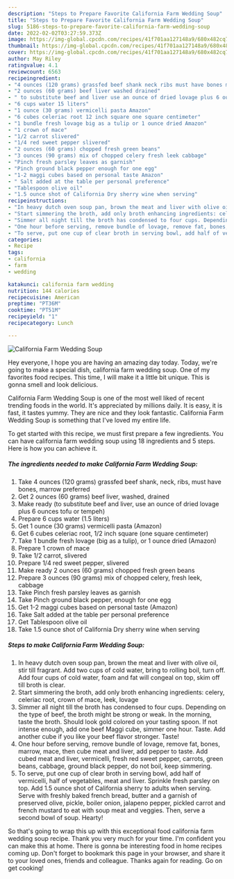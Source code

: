```yaml
---
description: "Steps to Prepare Favorite California Farm Wedding Soup"
title: "Steps to Prepare Favorite California Farm Wedding Soup"
slug: 5186-steps-to-prepare-favorite-california-farm-wedding-soup
date: 2022-02-02T03:27:59.373Z
image: https://img-global.cpcdn.com/recipes/41f701aa127148a9/680x482cq70/california-farm-wedding-soup-recipe-main-photo.jpg
thumbnail: https://img-global.cpcdn.com/recipes/41f701aa127148a9/680x482cq70/california-farm-wedding-soup-recipe-main-photo.jpg
cover: https://img-global.cpcdn.com/recipes/41f701aa127148a9/680x482cq70/california-farm-wedding-soup-recipe-main-photo.jpg
author: May Riley
ratingvalue: 4.1
reviewcount: 6563
recipeingredient:
- "4 ounces (120 grams) grassfed beef shank neck ribs must have bones marrow preferred"
- "2 ounces (60 grams) beef liver washed drained"
- " to substitute beef and liver use an ounce of dried lovage plus 6 ounces tofu or tempeh"
- "6 cups water 15 liters"
- "1 ounce (30 grams) vermicelli pasta Amazon"
- "6 cubes celeriac root 12 inch square one square centimeter"
- "1 bundle fresh lovage big as a tulip or 1 ounce dried Amazon"
- "1 crown of mace"
- "1/2 carrot slivered"
- "1/4 red sweet pepper slivered"
- "2 ounces (60 grams) chopped fresh green beans"
- "3 ounces (90 grams) mix of chopped celery fresh leek cabbage"
- "Pinch fresh parsley leaves as garnish"
- "Pinch ground black pepper enough for one egg"
- "1-2 maggi cubes based on personal taste Amazon"
- " Salt added at the table per personal preference"
- "Tablespoon olive oil"
- "1.5 ounce shot of California Dry sherry wine when serving"
recipeinstructions:
- "In heavy dutch oven soup pan, brown the meat and liver with olive oil, stir till fragrant. Add two cups of cold water, bring to rolling boil, turn off. Add four cups of cold water, foam and fat will congeal on top, skim off till broth is clear."
- "Start simmering the broth, add only broth enhancing ingredients: celery, celeriac root, crown of mace, leek, lovage"
- "Simmer all night till the broth has condensed to four cups. Depending on the type of beef, the broth might be strong or weak. In the morning, taste the broth. Should look gold colored on your tasting spoon. If not intense enough, add one beef Maggi cube, simmer one hour. Taste. Add another cube if you like your beef flavor stronger. Taste!"
- "One hour before serving, remove bundle of lovage, remove fat, bones, marrow, mace, then cube meat and liver, add pepper to taste. Add cubed meat and liver, vermicelli, fresh red sweet pepper, carrots, green beans, cabbage, ground black pepper, do not boil, keep simmering."
- "To serve, put one cup of clear broth in serving bowl, add half of vermicelli, half of vegetables, meat and liver. Sprinkle fresh parsley on top. Add 1.5 ounce shot of California sherry to adults when serving. Serve with freshly baked french bread, butter and a garnish of preserved olive, pickle, boiler onion, jalapeno pepper, pickled carrot and french mustard to eat with soup meat and veggies. Then, serve a second bowl of soup. Hearty!"
categories:
- Recipe
tags:
- california
- farm
- wedding

katakunci: california farm wedding 
nutrition: 144 calories
recipecuisine: American
preptime: "PT36M"
cooktime: "PT51M"
recipeyield: "1"
recipecategory: Lunch

---
```



![California Farm Wedding Soup](https://img-global.cpcdn.com/recipes/41f701aa127148a9/680x482cq70/california-farm-wedding-soup-recipe-main-photo.jpg)

Hey everyone, I hope you are having an amazing day today. Today, we're going to make a special dish, california farm wedding soup. One of my favorites food recipes. This time, I will make it a little bit unique. This is gonna smell and look delicious.



California Farm Wedding Soup is one of the most well liked of recent trending foods in the world. It's appreciated by millions daily. It is easy, it is fast, it tastes yummy. They are nice and they look fantastic. California Farm Wedding Soup is something that I've loved my entire life.


To get started with this recipe, we must first prepare a few ingredients. You can have california farm wedding soup using 18 ingredients and 5 steps. Here is how you can achieve it.

<!--inarticleads1-->

##### The ingredients needed to make California Farm Wedding Soup:

1. Take 4 ounces (120 grams) grassfed beef shank, neck, ribs, must have bones, marrow preferred
1. Get 2 ounces (60 grams) beef liver, washed, drained
1. Make ready  (to substitute beef and liver, use an ounce of dried lovage plus 6 ounces tofu or tempeh)
1. Prepare 6 cups water (1.5 liters)
1. Get 1 ounce (30 grams) vermicelli pasta (Amazon)
1. Get 6 cubes celeriac root, 1/2 inch square (one square centimeter)
1. Take 1 bundle fresh lovage (big as a tulip), or 1 ounce dried (Amazon)
1. Prepare 1 crown of mace
1. Take 1/2 carrot, slivered
1. Prepare 1/4 red sweet pepper, slivered
1. Make ready 2 ounces (60 grams) chopped fresh green beans
1. Prepare 3 ounces (90 grams) mix of chopped celery, fresh leek, cabbage
1. Take Pinch fresh parsley leaves as garnish
1. Take Pinch ground black pepper, enough for one egg
1. Get 1-2 maggi cubes based on personal taste (Amazon)
1. Take  Salt added at the table per personal preference
1. Get Tablespoon olive oil
1. Take 1.5 ounce shot of California Dry sherry wine when serving




<!--inarticleads2-->

##### Steps to make California Farm Wedding Soup:

1. In heavy dutch oven soup pan, brown the meat and liver with olive oil, stir till fragrant. Add two cups of cold water, bring to rolling boil, turn off. Add four cups of cold water, foam and fat will congeal on top, skim off till broth is clear.
1. Start simmering the broth, add only broth enhancing ingredients: celery, celeriac root, crown of mace, leek, lovage
1. Simmer all night till the broth has condensed to four cups. Depending on the type of beef, the broth might be strong or weak. In the morning, taste the broth. Should look gold colored on your tasting spoon. If not intense enough, add one beef Maggi cube, simmer one hour. Taste. Add another cube if you like your beef flavor stronger. Taste!
1. One hour before serving, remove bundle of lovage, remove fat, bones, marrow, mace, then cube meat and liver, add pepper to taste. Add cubed meat and liver, vermicelli, fresh red sweet pepper, carrots, green beans, cabbage, ground black pepper, do not boil, keep simmering.
1. To serve, put one cup of clear broth in serving bowl, add half of vermicelli, half of vegetables, meat and liver. Sprinkle fresh parsley on top. Add 1.5 ounce shot of California sherry to adults when serving. Serve with freshly baked french bread, butter and a garnish of preserved olive, pickle, boiler onion, jalapeno pepper, pickled carrot and french mustard to eat with soup meat and veggies. Then, serve a second bowl of soup. Hearty!




So that's going to wrap this up with this exceptional food california farm wedding soup recipe. Thank you very much for your time. I'm confident you can make this at home. There is gonna be interesting food in home recipes coming up. Don't forget to bookmark this page in your browser, and share it to your loved ones, friends and colleague. Thanks again for reading. Go on get cooking!
